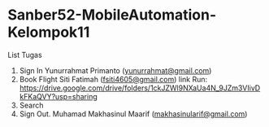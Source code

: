 # Sanber52-MobileAutomation-Kelompok11

List Tugas

1. Sign In      Yunurrahmat Primanto (yunurrahmat@gmail.com)
2. Book Flight  Siti Fatimah (fsiti4605@gmail.com) link Run:  https://drive.google.com/drive/folders/1ckJZWl9NXaUa4N_9JZm3VIivDkFKaQVY?usp=sharing
3. Search
4. Sign Out. Muhamad Makhasinul Maarif (makhasinularif@gmail.com)
